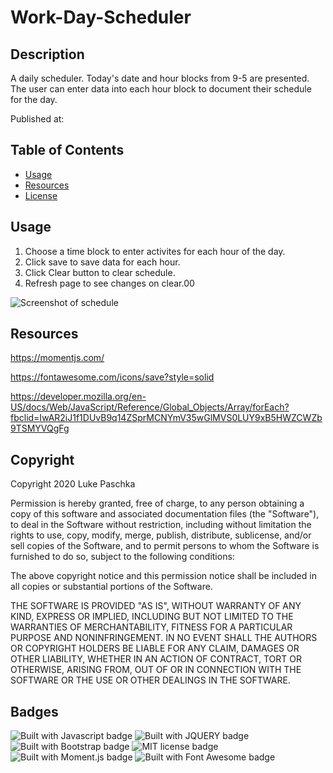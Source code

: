 # Work-Day-Scheduler

## Description 

A daily scheduler. Today's date and hour blocks from 9-5 are presented. The user can enter data into each hour block to document their schedule for the day.

Published at: 

## Table of Contents

* [Usage](#usage)
* [Resources](#resources)
* [License](#license)


## Usage 

1. Choose a time block to enter activites for each hour of the day.
2. Click save to save data for each hour.
3. Click Clear button to clear schedule.
4. Refresh page to see changes on clear.00

![Screenshot of schedule](Assets/screenshot.png)


## Resources

https://momentjs.com/

https://fontawesome.com/icons/save?style=solid

https://developer.mozilla.org/en-US/docs/Web/JavaScript/Reference/Global_Objects/Array/forEach?fbclid=IwAR2iJ1f1DUvB9q14ZSprMCNYmV35wGlMVS0LUY9xB5HWZCWZb9TSMYVQgFg <br>


## Copyright

Copyright 2020 Luke Paschka

Permission is hereby granted, free of charge, to any person obtaining a copy of this software and associated documentation files (the "Software"), to deal in the Software without restriction, including without limitation the rights to use, copy, modify, merge, publish, distribute, sublicense, and/or sell copies of the Software, and to permit persons to whom the Software is furnished to do so, subject to the following conditions:

The above copyright notice and this permission notice shall be included in all copies or substantial portions of the Software.

THE SOFTWARE IS PROVIDED "AS IS", WITHOUT WARRANTY OF ANY KIND, EXPRESS OR IMPLIED, INCLUDING BUT NOT LIMITED TO THE WARRANTIES OF MERCHANTABILITY, FITNESS FOR A PARTICULAR PURPOSE AND NONINFRINGEMENT. IN NO EVENT SHALL THE AUTHORS OR COPYRIGHT HOLDERS BE LIABLE FOR ANY CLAIM, DAMAGES OR OTHER LIABILITY, WHETHER IN AN ACTION OF CONTRACT, TORT OR OTHERWISE, ARISING FROM, OUT OF OR IN CONNECTION WITH THE SOFTWARE OR THE USE OR OTHER DEALINGS IN THE SOFTWARE.

## Badges

![Built with Javascript badge](https://img.shields.io/badge/Built_with-Javascript-green)
![Built with JQUERY badge](https://img.shields.io/badge/Built_with-jQuery-orange)
![Built with Bootstrap badge](https://img.shields.io/badge/Built_with-Bootstrap-red)
![MIT license badge](https://img.shields.io/badge/License-MIT-blue)
![Built with Moment.js badge](https://img.shields.io/badge/Built_with-Moment.js-yellow)
![Built with Font Awesome badge](https://img.shields.io/badge/Built_with-Font_Awesome-purple)